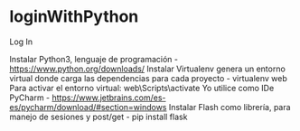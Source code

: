 # loginWithPython
Log In 

Instalar Python3, lenguaje de programación - https://www.python.org/downloads/
Instalar Virtualenv genera un entorno virtual donde carga las dependencias para cada proyecto - virtualenv web
Para activar el entorno virtual: web\Scripts\activate
Yo utilice como IDe PyCharm - https://www.jetbrains.com/es-es/pycharm/download/#section=windows
Instalar Flash como librería, para manejo de sesiones y post/get - pip install flask

